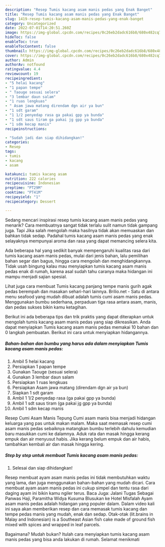```yaml
---
description: "Resep Tumis kacang asam manis pedas yang Enak Banget"
title: "Resep Tumis kacang asam manis pedas yang Enak Banget"
slug: 1419-resep-tumis-kacang-asam-manis-pedas-yang-enak-banget
category: Uncategorized
date: 2022-07-01T14:20:51.260Z
image: https://img-global.cpcdn.com/recipes/0c26eb2dadc616b8/680x482cq70/tumis-kacang-asam-manis-pedas-foto-resep-utama.jpg
hideToc: false
enableToc: true
enableTocContent: false
thumbnail: https://img-global.cpcdn.com/recipes/0c26eb2dadc616b8/680x482cq70/tumis-kacang-asam-manis-pedas-foto-resep-utama.jpg
cover: https://img-global.cpcdn.com/recipes/0c26eb2dadc616b8/680x482cq70/tumis-kacang-asam-manis-pedas-foto-resep-utama.jpg
author: Admin
authorAv: notfound
ratingvalue: 4.4
reviewcount: 19
recipeingredient:
- "5 helai kacang"
- "1 papan tempe"
- " Taouge sesuai selera"
- "3 lembar daun salam"
- "1 ruas lengkuas"
- " Asam jawa matang direndam dgn air ya bun"
- "1 sdt garam"
- "1 1/2 penyedap rasa ga pakai gpp ya bunda"
- "1 sdt saus tiram ga pakai jg gpp ya bunda"
- "1 sdm kecap manis"
recipeinstructions:

- "Sudah jadi dan siap dihidangkan!"
categories:
- Resep
tags:
- tumis
- kacang
- asam

katakunci: tumis kacang asam 
nutrition: 222 calories
recipecuisine: Indonesian
preptime: "PT29M"
cooktime: "PT41M"
recipeyield: "1"
recipecategory: Dessert

---
```



Sedang mencari inspirasi resep tumis kacang asam manis pedas yang menarik? Cara membuatnya sangat tidak terlalu sulit namun tidak gampang juga. Tapi Jika salah mengolah maka hasilnya tidak akan memuaskan dan bahkan tidak sedap. Padahal tumis kacang asam manis pedas yang enak selayaknya mempunyai aroma dan rasa yang dapat memancing selera kita.


Ada beberapa hal yang sedikit banyak mempengaruhi kualitas rasa dari tumis kacang asam manis pedas, mulai dari jenis bahan, lalu pemilihan bahan segar dan bagus, hingga cara mengolah dan menghidangkannya. Tidak usah bingung kalau mau menyiapkan tumis kacang asam manis pedas enak di rumah, karena asal sudah tahu caranya maka hidangan ini mampu menjadi sajian spesial.

Lihat juga cara membuat Tumis kacang panjang tempe manis gurih agak pedas berempah dan masakan sehari-hari lainnya. Brilio.net - Satu di antara menu seafood yang mudah dibuat adalah tumis cumi asam manis pedas. Menggunakan bumbu sederhana, perpaduan tiga rasa antara asam, manis, dan pedas sukses bikin kamu ketagihan.


Berikut ini ada beberapa tips dan trik praktis yang dapat diterapkan untuk mengolah tumis kacang asam manis pedas yang siap dikreasikan. Anda dapat menyiapkan Tumis kacang asam manis pedas memakai 10 bahan dan 0 langkah pembuatan. Berikut ini cara untuk menyiapkan hidangannya.

<!--inarticleads1-->

##### Bahan-bahan dan bumbu yang harus ada dalam menyiapkan Tumis kacang asam manis pedas:

1. Ambil 5 helai kacang
1. Persiapkan 1 papan tempe
1. Gunakan  Taouge (sesuai selera)
1. Gunakan 3 lembar daun salam
1. Persiapkan 1 ruas lengkuas
1. Persiapkan  Asam jawa matang (direndam dgn air ya bun)
1. Siapkan 1 sdt garam
1. Ambil 1 1/2 penyedap rasa (ga pakai gpp ya bunda)
1. Ambil 1 sdt saus tiram (ga pakai jg gpp ya bunda)
1. Ambil 1 sdm kecap manis


Resep Cumi Asam Manis Tepung Cumi asam manis bisa menjadi hidangan keluarga yang pas untuk makan malam. Maka saat memasak resep cumi asam manis pedas sebaiknya matangkan bumbu terlebih dahulu kemudian baru masukkan cumi ke dalamnya. Aduk rata dan masak hingga kerang empuk dan air menyusut habis. Jika kerang belum empuk dan air habis, tambahkan kembali air dan masak hingga kering. 

<!--inarticleads2-->

##### Step by step untuk membuat Tumis kacang asam manis pedas:


1. Selesai dan siap dihidangkan!

Resep membuat ayam asam manis pedas ini tidak membutuhkan waktu yang lama, dan juga menggunakan bahan-bahan yang mudah dicari. Cara membuat ayam asam manis pedas ini cukup simpel dan tentu rasa dari daging ayam ini bikin kamu ngiler terus. Baca Juga: Jalani Tugas Sebagai Panwas Haji, Paramitha Widya Kusuma Blusukan ke Hotel Misfalah Ayam asam manis pedas adalah hidangan yang populer dalam. Dalam video kali ini saya akan memberikan resep dan cara memasak tumis kacang dan tempe pedas manis yang mudah, enak dan sedap. Otak-otak (lit.brains in Malay and Indonesian) is a Southeast Asian fish cake made of ground fish mixed with spices and wrapped in leaf parcels. 

Bagaimana? Mudah bukan? Itulah cara menyiapkan tumis kacang asam manis pedas yang bisa anda lakukan di rumah. Selamat menikmati
